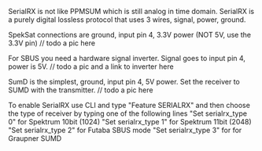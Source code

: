 SerialRX is not like PPMSUM which is still analog in time domain. SerialRX is a purely digital lossless protocol that uses 3 wires, signal, power, ground.

SpekSat connections are ground, input pin 4, 3.3V power (NOT 5V, use the 3.3V pin)
// todo a pic here

For SBUS you need a hardware signal inverter. Signal goes to input pin 4, power is 5V.
// todo a pic and a link to inverter here

SumD is the simplest, ground, input pin 4, 5V power. Set the receiver to SUMD with the transmitter.
// todo a pic here

To enable SerialRX use CLI and type
"Feature SERIALRX"
and then choose the type of receiver by typing one of the following lines
"Set serialrx_type 0" for Spektrum 10bit (1024)
"Set serialrx_type 1" for Spektrum 11bit (2048)
"Set serialrx_type 2" for Futaba SBUS mode
"Set serialrx_type 3" for  for Graupner SUMD
